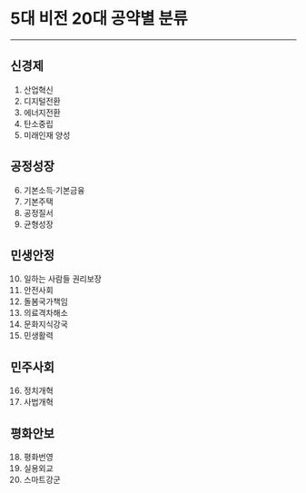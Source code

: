 # 5대 비전 20대 공약별 분류
---
## 신경제
1. 산업혁신
2. 디지털전환
3. 에너지전환
4. 탄소중립
5. 미래인재 양성

## 공정성장
6. 기본소득·기본금융
7. 기본주택
8. 공정질서
9. 균형성장

## 민생안정
10. 일하는 사람들 권리보장
11. 안전사회
12. 돌봄국가책임
13. 의료격차해소
14. 문화지식강국
15. 민생활력

## 민주사회
16. 정치개혁
17. 사법개혁

## 평화안보
18. 평화번영
19. 실용외교
20. 스마트강군